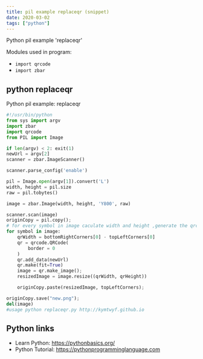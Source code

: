 ```yaml
---
title: pil example replaceqr (snippet)
date: 2020-03-02
tags: ["python"]
---
```

Python pil example 'replaceqr'


Modules used in program: 
* `import qrcode`
* `import zbar`

## python replaceqr

Python pil example: replaceqr

```python
#!/usr/bin/python
from sys import argv
import zbar
import qrcode
from PIL import Image

if len(argv) < 2: exit(1)
newUrl = argv[2]
scanner = zbar.ImageScanner()

scanner.parse_config('enable')

pil = Image.open(argv[1]).convert('L')
width, height = pil.size
raw = pil.tobytes()

image = zbar.Image(width, height, 'Y800', raw)

scanner.scan(image)
originCopy = pil.copy();
# for every symbol in image caculate width and height ,generate the qrcode and resize it , paste the generated qrcode to origin location
for symbol in image:
    qrWidth = bottomRightCorners[0] - topLeftCorners[0]
    qr = qrcode.QRCode(
        border = 0
    )
    qr.add_data(newUrl)
    qr.make(fit=True)
    image = qr.make_image();
    resizedImage = image.resize((qrWidth, qrHeight))

    originCopy.paste(resizedImage, topLeftCorners);

originCopy.save("new.png");
del(image)
#usage python replaceqr.py http://kymtwyf.github.io

```

## Python links

- Learn Python: https://pythonbasics.org/
- Python Tutorial: https://pythonprogramminglanguage.com
